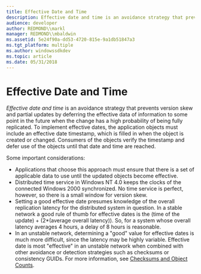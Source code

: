 ```yaml
---
title: Effective Date and Time
description: Effective date and time is an avoidance strategy that prevents version skew and partial updates by deferring the effective data of information to some point in the future when the change has a high probability of being fully replicated.
audience: developer
author: REDMOND\\markl
manager: REDMOND\\mbaldwin
ms.assetid: 5e24f90a-dd53-4720-815e-9a1db51847a3
ms.tgt_platform: multiple
ms.author: windowssdkdev
ms.topic: article
ms.date: 05/31/2018
---
```


# Effective Date and Time

*Effective date and time* is an avoidance strategy that prevents version skew and partial updates by deferring the effective data of information to some point in the future when the change has a high probability of being fully replicated. To implement effective dates, the application objects must include an effective date timestamp, which is filled in when the object is created or changed. Consumers of the objects verify the timestamp and defer use of the objects until that date and time are reached.

Some important considerations:

-   Applications that choose this approach must ensure that there is a set of applicable data to use until the updated objects become effective.
-   Distributed time service in Windows NT 4.0 keeps the clocks of the connected Windows 2000 synchronized. No time service is perfect, however, so there is a small window for version skew.
-   Setting a good effective date presumes knowledge of the overall replication latency for the distributed system in question. In a stable network a good rule of thumb for effective dates is the (time of the update) + (2\*(average overall latency)). So, for a system whose overall latency averages 4 hours, a delay of 8 hours is reasonable.
-   In an unstable network, determining a "good" value for effective dates is much more difficult, since the latency may be highly variable. Effective date is most "effective" in an unstable network when combined with other avoidance or detection strategies such as checksums or consistency GUIDs. For more information, see [Checksums and Object Counts](checksums-and-object-counts.md).

 

 




